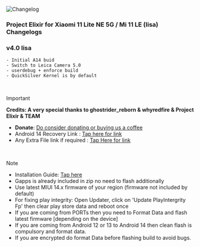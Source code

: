 ![Changelog](https://i.imgur.com/MsgqFFz.png)

### Project Elixir for Xiaomi 11 Lite NE 5G / Mi 11 LE (lisa) Changelogs

### v4.0 lisa

```
- Initial A14 buid
- Switch to Leica Camera 5.0 
- userdebug + enforce build 
- QuickSilver Kernel is by default
```

<br>

> [!Important]
> **Credits: A very special thanks to ghostrider_reborn & whyredfire & Project Elixir & TEAM**
> * **Donate**: [Do consider donating or buying us a coffee](https://projectelixiros.com/donate)
> * Android 14 Recovery Link : [Tap here for link](https://projectelixiros.com/download)
> * Any Extra File link if required : [Tap Here for link](https://sourceforge.net/projects/project-elixir/files/fourteen)

<br>

> [!Note]
> * Installation Guide: [Tap here](https://projectelixiros.com/download)
> * Gapps is already included in zip no need to flash additionally
> * Use latest MIUI 14.x firmware of your region (firmware not included by default)
> * For fixing play integrity: Open Updater, click on 'Update PlayIntergrity Fp' then clear play store data and reboot once
> * If you are coming from PORTs then you need to Format Data and flash latest firmware [depending on the device]
> * If you are coming from Android 12 or 13 to Android 14 then clean flash is compulsory and format data.
> * If you are encrypted do format Data before flashing build to avoid bugs.
